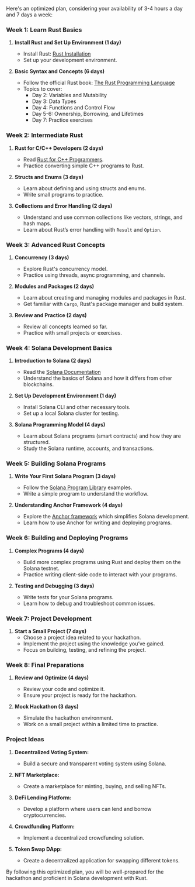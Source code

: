 Here's an optimized plan, considering your availability of 3-4 hours a day and 7 days a week:

### Week 1: Learn Rust Basics
1. **Install Rust and Set Up Environment (1 day)**
   - Install Rust: [Rust Installation](https://www.rust-lang.org/learn/get-started)
   - Set up your development environment.

2. **Basic Syntax and Concepts (6 days)**
   - Follow the official Rust book: [The Rust Programming Language](https://doc.rust-lang.org/book/)
   - Topics to cover:
     - Day 2: Variables and Mutability
     - Day 3: Data Types
     - Day 4: Functions and Control Flow
     - Day 5-6: Ownership, Borrowing, and Lifetimes
     - Day 7: Practice exercises

### Week 2: Intermediate Rust
1. **Rust for C/C++ Developers (2 days)**
   - Read [Rust for C++ Programmers](https://doc.rust-lang.org/rust-by-example/compatibility/c.html).
   - Practice converting simple C++ programs to Rust.

2. **Structs and Enums (3 days)**
   - Learn about defining and using structs and enums.
   - Write small programs to practice.

3. **Collections and Error Handling (2 days)**
   - Understand and use common collections like vectors, strings, and hash maps.
   - Learn about Rust’s error handling with `Result` and `Option`.

### Week 3: Advanced Rust Concepts
1. **Concurrency (3 days)**
   - Explore Rust's concurrency model.
   - Practice using threads, async programming, and channels.

2. **Modules and Packages (2 days)**
   - Learn about creating and managing modules and packages in Rust.
   - Get familiar with `Cargo`, Rust's package manager and build system.

3. **Review and Practice (2 days)**
   - Review all concepts learned so far.
   - Practice with small projects or exercises.

### Week 4: Solana Development Basics
1. **Introduction to Solana (2 days)**
   - Read the [Solana Documentation](https://docs.solana.com/)
   - Understand the basics of Solana and how it differs from other blockchains.

2. **Set Up Development Environment (1 day)**
   - Install Solana CLI and other necessary tools.
   - Set up a local Solana cluster for testing.

3. **Solana Programming Model (4 days)**
   - Learn about Solana programs (smart contracts) and how they are structured.
   - Study the Solana runtime, accounts, and transactions.

### Week 5: Building Solana Programs
1. **Write Your First Solana Program (3 days)**
   - Follow the [Solana Program Library](https://github.com/solana-labs/solana-program-library) examples.
   - Write a simple program to understand the workflow.

2. **Understanding Anchor Framework (4 days)**
   - Explore the [Anchor framework](https://book.anchor-lang.com/) which simplifies Solana development.
   - Learn how to use Anchor for writing and deploying programs.

### Week 6: Building and Deploying Programs
1. **Complex Programs (4 days)**
   - Build more complex programs using Rust and deploy them on the Solana testnet.
   - Practice writing client-side code to interact with your programs.

2. **Testing and Debugging (3 days)**
   - Write tests for your Solana programs.
   - Learn how to debug and troubleshoot common issues.

### Week 7: Project Development
1. **Start a Small Project (7 days)**
   - Choose a project idea related to your hackathon.
   - Implement the project using the knowledge you’ve gained.
   - Focus on building, testing, and refining the project.

### Week 8: Final Preparations
1. **Review and Optimize (4 days)**
   - Review your code and optimize it.
   - Ensure your project is ready for the hackathon.

2. **Mock Hackathon (3 days)**
   - Simulate the hackathon environment.
   - Work on a small project within a limited time to practice.

### Project Ideas
1. **Decentralized Voting System:**
   - Build a secure and transparent voting system using Solana.

2. **NFT Marketplace:**
   - Create a marketplace for minting, buying, and selling NFTs.

3. **DeFi Lending Platform:**
   - Develop a platform where users can lend and borrow cryptocurrencies.

4. **Crowdfunding Platform:**
   - Implement a decentralized crowdfunding solution.

5. **Token Swap DApp:**
   - Create a decentralized application for swapping different tokens.

By following this optimized plan, you will be well-prepared for the hackathon and proficient in Solana development with Rust.
